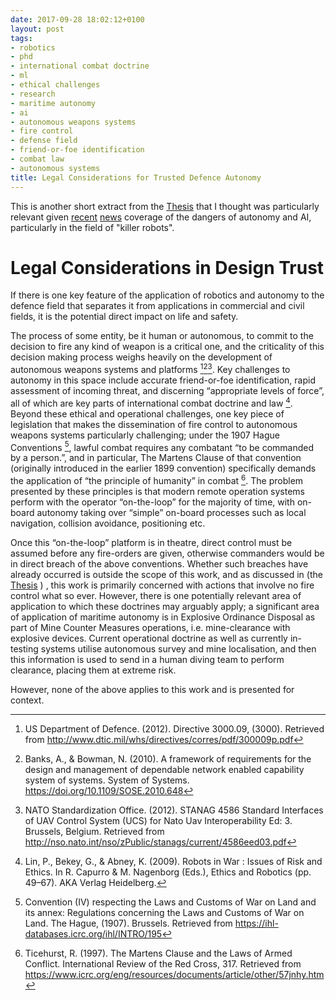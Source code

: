 ```yaml
---
date: 2017-09-28 18:02:12+0100
layout: post
tags:
- robotics
- phd
- international combat doctrine
- ml
- ethical challenges
- research
- maritime autonomy
- ai
- autonomous weapons systems
- fire control
- defense field
- friend-or-foe identification
- combat law
- autonomous systems
title: Legal Considerations for Trusted Defence Autonomy
---
```



This is another short extract from the [Thesis](https://github.com/andrewbolster/thesis/releases/download/v1.0/Thesis.pdf) that I thought was particularly relevant given [recent](https://www.theguardian.com/technology/2017/sep/27/robots-destabilise-world-war-unemployment-un) [news](http://www.telegraph.co.uk/news/science/science-news/11633838/Killer-robots-will-leave-humans-utterly-defenceless-warns-professor.html) coverage of the dangers of autonomy and AI, particularly in the field of "killer robots".

# Legal Considerations in Design Trust

If there is one key feature of the application of robotics and autonomy
to the defence field that separates it from applications in commercial
and civil fields, it is the potential direct impact on life and safety.

The process of some entity, be it human or autonomous, to commit to the
decision to fire any kind of weapon is a critical one, and the
criticality of this decision making process weighs heavily on the
development of autonomous weapons systems and
platforms [^Defense2012][^Banks2010][^STANAG4586]. Key
challenges to autonomy in this space include accurate friend-or-foe
identification, rapid assessment of incoming threat, and discerning
“appropriate levels of force”, all of which are key parts of
international combat doctrine and law [^Lin2009]. Beyond these ethical
and operational challenges, one key piece of legislation that makes the
dissemination of fire control to autonomous weapons systems particularly
challenging; under the 1907 Hague Conventions [^HagueIV], lawful combat
requires any combatant “to be commanded by a person.”, and in
particular, The Martens Clause of that convention (originally introduced
in the earlier 1899 convention) specifically demands the application of
“the principle of humanity” in combat [^Ticehurst1997]. The problem
presented by these principles is that modern remote operation systems perform with the operator
“on-the-loop” for the majority of time, with on-board autonomy taking
over “simple” on-board processes such as local navigation, collision
avoidance, positioning etc.

Once this “on-the-loop” platform is in theatre, direct control must be
assumed before any fire-orders are given, otherwise commanders would be
in direct breach of the above conventions. Whether such breaches have
already occurred is outside the scope of this work, and as discussed in (the [Thesis](https://github.com/andrewbolster/thesis/releases/download/v1.0/Thesis.pdf) )
, this work is primarily concerned with actions that involve no fire
control what so ever. However, there is one potentially relevant area of
application to which these doctrines may arguably apply; a significant 
area of application of maritime autonomy is in Explosive Ordinance 
Disposal as part of Mine Counter Measures operations, i.e. mine-clearance 
with explosive devices. 
Current operational doctrine as well as currently in-testing systems utilise
autonomous survey and mine localisation, and then this information is used to
send in a human diving team to perform clearance, placing them at
extreme risk.

However, none of the above applies to this work and is presented for
context.

[^Defense2012]: US Department of Defence. (2012). Directive 3000.09, (3000). Retrieved from http://www.dtic.mil/whs/directives/corres/pdf/300009p.pdf
[^Banks2010]: Banks, A., & Bowman, N. (2010). A framework of requirements for the design and management of dependable network enabled capability system of systems. System of Systems. https://doi.org/10.1109/SOSE.2010.648
[^STANAG4586]: NATO Standardization Office. (2012). STANAG 4586 Standard Interfaces of UAV Control System (UCS) for Nato Uav Interoperability Ed: 3. Brussels, Belgium. Retrieved from http://nso.nato.int/nso/zPublic/stanags/current/4586eed03.pdf
[^Lin2009]: Lin, P., Bekey, G., & Abney, K. (2009). Robots in War : Issues of Risk and Ethics. In R. Capurro & M. Nagenborg (Eds.), Ethics and Robotics (pp. 49–67). AKA Verlag Heidelberg.
[^HagueIV]: Convention (IV) respecting the Laws and Customs of War on Land and its annex: Regulations concerning the Laws and Customs of War on Land. The Hague, (1907). Brussels. Retrieved from https://ihl-databases.icrc.org/ihl/INTRO/195
[^Ticehurst1997]: Ticehurst, R. (1997). The Martens Clause and the Laws of Armed Conflict. International Review of the Red Cross, 317. Retrieved from https://www.icrc.org/eng/resources/documents/article/other/57jnhy.htm

